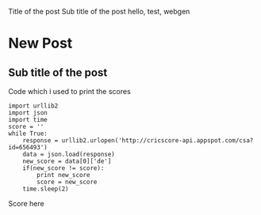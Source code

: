 Title of the post
Sub title of the post
hello, test, webgen

# New Post
## Sub title of the post

Code which i used to print the scores

	import urllib2
	import json
	import time
	score = ''
	while True:
		response = urllib2.urlopen('http://cricscore-api.appspot.com/csa?id=656493')
		data = json.load(response)
		new_score = data[0]['de']
		if(new_score != score):
			print new_score
			score = new_score
		time.sleep(2)

Score here